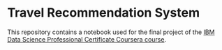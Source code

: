 # Travel Recommendation System

This repository contains a notebook used for the final project of the [IBM Data Science Professional Certificate Coursera course](https://www.coursera.org/professional-certificates/ibm-data-science?).
